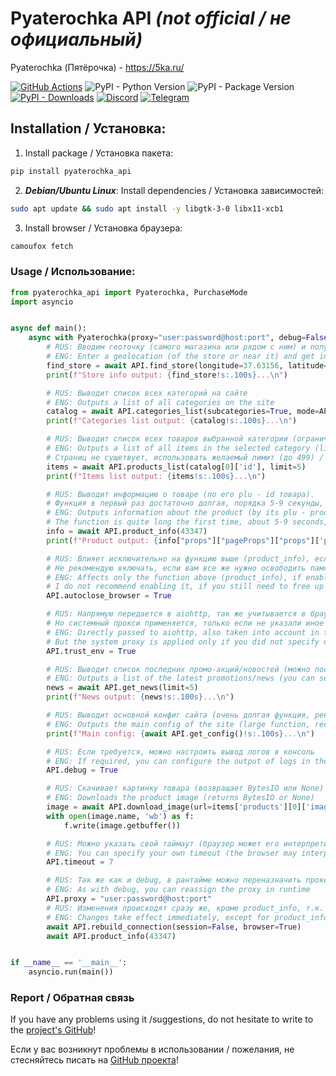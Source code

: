 # Pyaterochka API *(not official / не официальный)*

Pyaterochka (Пятёрочка) - https://5ka.ru/

[![GitHub Actions](https://github.com/Open-Inflation/pyaterochka_api/workflows/API%20Tests%20Daily/badge.svg)](https://github.com/Open-Inflation/pyaterochka_api/actions?query=workflow%3A"API+Tests+Daily?query=branch%3Amain")
![PyPI - Python Version](https://img.shields.io/pypi/pyversions/pyaterochka_api)
![PyPI - Package Version](https://img.shields.io/pypi/v/pyaterochka_api?color=blue)
[![PyPI - Downloads](https://img.shields.io/pypi/dm/pyaterochka_api?label=PyPi%20downloads)](https://pypi.org/project/pyaterochka-api/)
[![Discord](https://img.shields.io/discord/792572437292253224?label=Discord&labelColor=%232c2f33&color=%237289da)](https://discord.gg/UnJnGHNbBp)
[![Telegram](https://img.shields.io/badge/Telegram-24A1DE)](https://t.me/miskler_dev)



## Installation / Установка:
1. Install package / Установка пакета:
```bash
pip install pyaterochka_api
```
2. ***Debian/Ubuntu Linux***: Install dependencies / Установка зависимостей:
```bash
sudo apt update && sudo apt install -y libgtk-3-0 libx11-xcb1
```
3. Install browser / Установка браузера:
```bash
camoufox fetch
```

### Usage / Использование:
```py
from pyaterochka_api import Pyaterochka, PurchaseMode
import asyncio


async def main():
    async with Pyaterochka(proxy="user:password@host:port", debug=False, autoclose_browser=False, trust_env=False) as API:
        # RUS: Вводим геоточку (самого магазина или рядом с ним) и получаем инфу о магазине
        # ENG: Enter a geolocation (of the store or near it) and get info about the store
        find_store = await API.find_store(longitude=37.63156, latitude=55.73768)
        print(f"Store info output: {find_store!s:.100s}...\n")

        # RUS: Выводит список всех категорий на сайте
        # ENG: Outputs a list of all categories on the site
        catalog = await API.categories_list(subcategories=True, mode=API.PurchaseMode.DELIVERY)
        print(f"Categories list output: {catalog!s:.100s}...\n")

        # RUS: Выводит список всех товаров выбранной категории (ограничение 100 элементов, если превышает - запрашивайте через дополнительные страницы)
        # ENG: Outputs a list of all items in the selected category (limiting to 100 elements, if exceeds - request through additional pages)
        # Страниц не сущетвует, использовать желаемый лимит (до 499) / Pages do not exist, use the desired limit (up to 499)
        items = await API.products_list(catalog[0]['id'], limit=5)
        print(f"Items list output: {items!s:.100s}...\n")

        # RUS: Выводит информацию о товаре (по его plu - id товара).
        # Функция в первый раз достаточно долгая, порядка 5-9 секунды, последующие запросы около 2 секунд (если браузер не был закрыт)
        # ENG: Outputs information about the product (by its plu - product id).
        # The function is quite long the first time, about 5-9 seconds, subsequent requests take about 2 seconds (if the browser was not closed)
        info = await API.product_info(43347)
        print(f"Product output: {info["props"]["pageProps"]["props"]['productStore']!s:.100s}...\n")

        # RUS: Влияет исключительно на функцию выше (product_info), если включено, то после отработки запроса браузер закроется и кеши очищаются.
        # Не рекомендую включать, если вам все же нужно освободить память, лучше использовать API.close(session=False, browser=True)
        # ENG: Affects only the function above (product_info), if enabled, the browser will close after the request is processed and caches are cleared.
        # I do not recommend enabling it, if you still need to free up memory, it is better to use API.close(session=False, browser=True)
        API.autoclose_browser = True

        # RUS: Напрямую передается в aiohttp, так же учитывается в браузере. В первую очередь нужен для использования системного `HTTPS_PROXY`.
        # Но системный прокси применяется, только если не указали иное напрямую в `API.proxy`.
        # ENG: Directly passed to aiohttp, also taken into account in the browser. Primarily needed for using the system `HTTPS_PROXY`.
        # But the system proxy is applied only if you did not specify otherwise directly in `API.proxy`.
        API.trust_env = True

        # RUS: Выводит список последних промо-акций/новостей (можно поставить ограничитель по количеству, опционально)
        # ENG: Outputs a list of the latest promotions/news (you can set a limit on the number, optionally)
        news = await API.get_news(limit=5)
        print(f"News output: {news!s:.100s}...\n")

        # RUS: Выводит основной конфиг сайта (очень долгая функция, рекомендую сохранять в файл и переиспользовать)
        # ENG: Outputs the main config of the site (large function, recommend to save in a file and re-use it)
        print(f"Main config: {await API.get_config()!s:.100s}...\n")

        # RUS: Если требуется, можно настроить вывод логов в консоль
        # ENG: If required, you can configure the output of logs in the console
        API.debug = True

        # RUS: Скачивает картинку товара (возвращает BytesIO или None)
        # ENG: Downloads the product image (returns BytesIO or None)
        image = await API.download_image(url=items['products'][0]['image_links']['normal'][0])
        with open(image.name, 'wb') as f:
            f.write(image.getbuffer())

        # RUS: Можно указать свой таймаут (браузер может его интерпретировать как x2 т.к. там 2 итерации скачивания)
        # ENG: You can specify your own timeout (the browser may interpret it as x2 since there are 2 iterations of downloading)
        API.timeout = 7

        # RUS: Так же как и debug, в рантайме можно переназначить прокси
        # ENG: As with debug, you can reassign the proxy in runtime
        API.proxy = "user:password@host:port"
        # RUS: Изменения происходят сразу же, кроме product_info, т.к. за него отвечает браузер
        # ENG: Changes take effect immediately, except for product_info, as it is handled by the browser
        await API.rebuild_connection(session=False, browser=True)
        await API.product_info(43347)


if __name__ == '__main__':
    asyncio.run(main())
```

### Report / Обратная связь

If you have any problems using it /suggestions, do not hesitate to write to the [project's GitHub](https://github.com/Open-Inflation/pyaterochka_api/issues)!

Если у вас возникнут проблемы в использовании / пожелания, не стесняйтесь писать на [GitHub проекта](https://github.com/Open-Inflation/pyaterochka_api/issues)!
